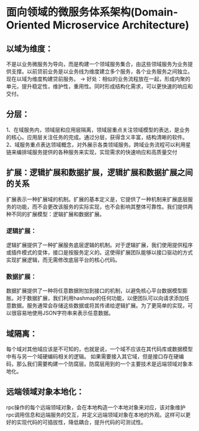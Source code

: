 # 面向领域的微服务体系架构(Domain-Oriented Microservice Architecture)

## 以域为维度：
不是以业务微服务为导向，而是构建一个领域服务集合，由这些领域服务为业务提供支撑。以前贷前业务是以业务线为维度建立多个服务，各个业务服务之间独立。现在以域为维度构建贷前服务。 -> 好处：相似的业务流程放在一起，形成内聚的单元，提升稳定性，维护性，重用性。同时形成结构化需求，可以更快速的响应和交付。
## 分层：
1、在域服务内，领域层和应用层隔离，领域层重点关注领域模型的表达，是业务的核心。应用层关注任务的完成。通过分层，获得含义丰富，结构清晰的软件。
2、域服务重点表达领域概念，对外展示各类领域服务。跨域业务流程可以利用星链来编排域服务提供的各种服务来实现，实现需求的快速响应和高质量交付
## 扩展：逻辑扩展和数据扩展，逻辑扩展和数据扩展之间的关系
扩展表示一种扩展域的机制。扩展的基本定义是，它提供了一种机制来扩展底层服务的功能，而不会更改该服务的实际实现，也不会影响其整体可靠性。我们提供两种不同的扩展模型：逻辑扩展和数据扩展。
### 逻辑扩展：
逻辑扩展提供了一种扩展服务底层逻辑的机制。对于逻辑扩展，我们使用提供程序或插件模式的变体，接口是按服务定义的。这使得扩展团队能够以接口驱动的方式实现扩展逻辑，而无需修改底层平台的核心代码。
### 数据扩展：
数据扩展提供了一种将任意数据附加到接口的机制，以避免核心平台数据模型膨胀。对于数据扩展，我们利用hashmap的任何功能，以便团队可以向请求添加任意数据。服务通常会存储这些数据或将其传递给逻辑扩展。为了更简单的实现，可以很容易地使用JSON字符串来表示任意数据。
## 域隔离：
每个域对其他域应该是不可知的，也就是说，一个域不应该在其代码库或数据模型中有与另一个域硬编码相关的逻辑。
如果需要接入其它域，但是接口存在硬编码，那么我们需要构建一个防腐层。防腐层用到的一个主要技术是远端领域对象本地化。
 ## 远端领域对象本地化：
 rpc操作的每个远端领域对象，会在本地构造一个本地对象来对应，该对象维护rpc调用信息和远端服务的交互，并定义远端领域对象在本地的外观。这样可以更好的实现代码的可插拔性，降低耦合，提升代码的可测试性。
    

